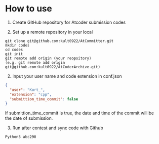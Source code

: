# How to use
1. Create GitHub repository for Atcoder submission codes

2. Set up a remote repository in your local
```
git clone git@github.com:kult0922/AtCommitter.git
mkdir codes
cd codes
git init
git remote add origin (your reopsitory)
(e.g. git remote add origin git@github.com:kult0922/AtCoderArchive.git)
```

2. Input your user name and code extension in conf.json
``` conf.json
{
  "user": "Kurt_",
  "extension": "cpp",
  "submittion_time_commit": false
}
```
If submittion_time_commit is true, the date and time of the commit will be the date of submission.

3. Run after contest and sync code with Github
```
Python3 abc290
```
